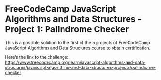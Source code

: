 # FreeCodeCamp JavaScript Algorithms and Data Structures - Project 1: Palindrome Checker

This is a possible solution to the first of the 5 projects of FreeCodeCamp JavaScript Algorithms and Data Structures course to obtain certification.

Here's the link to the challenge:
https://www.freecodecamp.org/learn/javascript-algorithms-and-data-structures/javascript-algorithms-and-data-structures-projects/palindrome-checker
